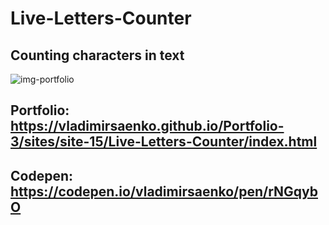 # Live-Letters-Counter

## Counting characters in text

![img-portfolio](https://user-images.githubusercontent.com/56477695/172147972-e9d56c70-0134-495b-86ac-e2982ccaec90.png)

## Portfolio: https://vladimirsaenko.github.io/Portfolio-3/sites/site-15/Live-Letters-Counter/index.html

## Codepen: https://codepen.io/vladimirsaenko/pen/rNGqybO
